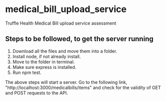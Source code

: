 # medical_bill_upload_service
Truffle Health Medical Bill upload service assessment

## Steps to be followed, to get the server running
1. Download all the files and move them into a folder.
2. Install node, if not already install.
3. Move to the folder in terminal.
4. Make sure express is installed.
5. Run npm test.

The above steps will start a server. Go to the following link, "http://localhost:3000/medicalbills/items" and check for the validity of GET and POST requests to the API.

